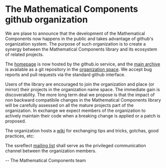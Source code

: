 # The Mathematical Components github organization

We are plase to announce that the development of the Mathematical Components now
happens in the public and takes advantage of github's organization system.
The purpose of such organization is to create a synergy between the Mathematical Components
library and its ecosystem of related projects.

The [homepage](http://math-comp.github.io/math-comp/) is now hosted by the
github.io service, and the [main archive](https://github.com/math-comp/math-comp)
is available as a  git repository in the [organization space](https://github.com/math-comp/).
We accept bug reports and pull requests via the standard github interface.

Users of the library are encouraged to join the organization and place (or mirror) their projects
in the organization name space.  The immediate gain is discoverability.  The more long term deal
we propose is that the impact of non backward compatibile changes in the Mathematical Components
library will be carefully assessed on all the mature projects part of the organization.  In
exchange we expect members of the organization to actively maintain their code when a breaking
change is applied or a patch is proposed.

The organization hosts a [wiki](https://github.com/math-comp/math-comp/wiki) for exchanging tips
and tricks, gotchas, good practices, etc:

The ssreflect [mailing list](https://sympa.inria.fr/sympa/info/ssreflect) shall serve as the
privileged communication channel between the organization members.

-- The Mathematical Components team
